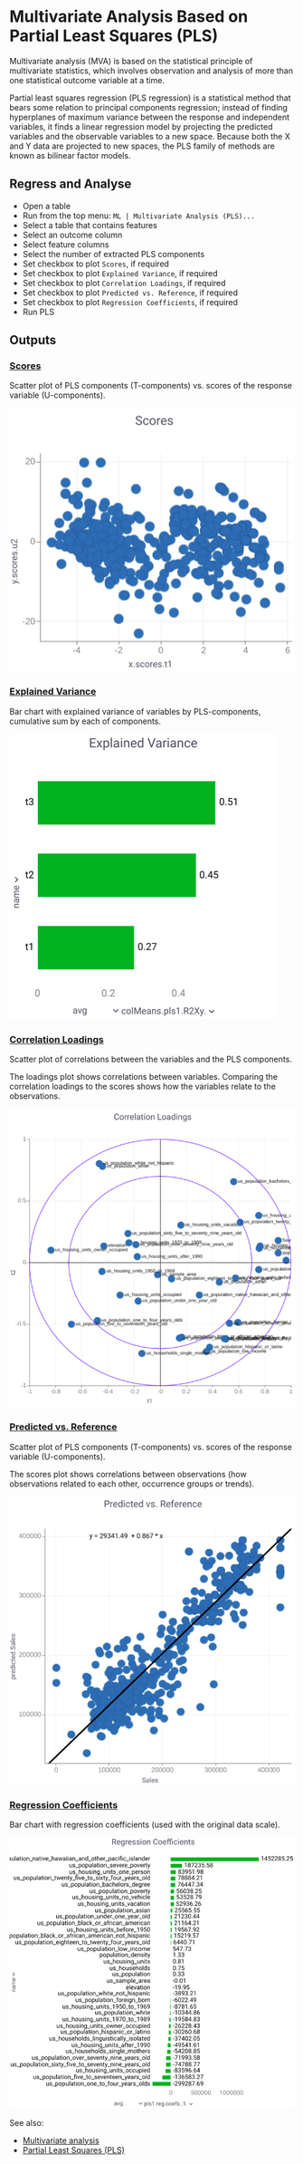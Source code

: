 <!-- TITLE: Multivariate Analysis Based on Partial Least Squares (PLS) -->
<!-- SUBTITLE: -->

# Multivariate Analysis Based on Partial Least Squares (PLS)

Multivariate analysis (MVA) is based on the statistical principle of multivariate statistics, 
which involves observation and analysis of more than one statistical outcome variable at a time.  
  
Partial least squares regression (PLS regression) is a statistical method that bears some 
relation to principal components regression; instead of finding hyperplanes of maximum variance 
between the response and independent variables, it finds a linear regression model by projecting 
the predicted variables and the observable variables to a new space. Because both the X and Y 
data are projected to new spaces, the PLS family of methods are known as bilinear factor models.

## Regress and Analyse

  * Open a table
  * Run from the top menu: `ML | Multivariate Analysis (PLS)...`
  * Select a table that contains features
  * Select an outcome column
  * Select feature columns
  * Select the number of extracted PLS components
  * Set checkbox to plot `Scores`, if required
  * Set checkbox to plot `Explained Variance`, if required
  * Set checkbox to plot `Correlation Loadings`, if required
  * Set checkbox to plot `Predicted vs. Reference`, if required
  * Set checkbox to plot `Regression Coefficients`, if required
  * Run PLS

## Outputs

### [Scores](plots/scores.md)

Scatter plot of PLS components (T-components) vs. scores of the response variable (U-components).

![Scores](../../uploads/features/stats/scores.png "Scores Scatter Plot") 

### [Explained Variance](plots/explained-variance.md)

Bar chart with explained variance of variables by PLS-components, cumulative sum by each of components.

![Explained Variance](../../uploads/features/stats/explained-variance.png "Explained Variance Bar Chart") 

### [Correlation Loadings](plots/correlation-loadings.md)

Scatter plot of correlations between the variables and the PLS components.

The loadings plot shows correlations between variables. Comparing the correlation loadings to the 
scores shows how the variables relate to the observations.

![Correlation Loadings](../../uploads/features/stats/correlation-loadings.png "Correlation Loadings Scatter Plot") 

### [Predicted vs. Reference](plots/predicted-vs-reference.md)

Scatter plot of PLS components (T-components) vs. scores of the response variable (U-components).

The scores plot shows correlations between observations (how observations related to each other, 
occurrence groups or trends).

![Predicted vs. Reference](../../uploads/features/stats/predicted-vs-reference.png "Predicted vs. Reference Scatter Plot") 

### [Regression Coefficients](plots/regression-coefficients.md)

Bar chart with regression coefficients (used with the original data scale).  
  
![Regression Coefficients](../../uploads/features/stats/regression-coefficients.png "Regression Coefficients Bar Chart") 

See also:
  * [Multivariate analysis](https://en.wikipedia.org/wiki/Multivariate_analysis)
  * [Partial Least Squares (PLS)](https://en.wikipedia.org/wiki/Partial_least_squares_regression)
